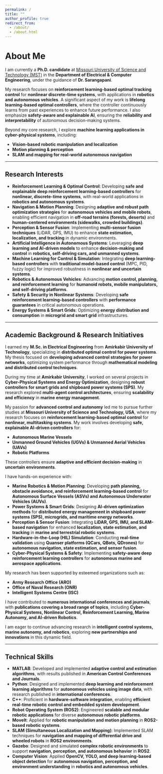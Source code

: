 ```yaml
---
permalink: /
title: ""
author_profile: true
redirect_from: 
  - /about/
  - /about.html
---
```


# About Me

I am currently a **Ph.D. candidate** at [Missouri University of Science and Technology (MST)](https://www.mst.edu/) in the **Department of Electrical & Computer Engineering**, under the guidance of **Dr. Sarangapani**.  

My research focuses on **reinforcement learning-based optimal tracking control** for **nonlinear discrete-time systems**, with applications in **robotics and autonomous vehicles**. A significant aspect of my work is **lifelong learning-based optimal controllers**, where the controller continuously learns from past experiences to enhance future performance. I also emphasize **safety-aware and explainable AI**, ensuring the **reliability and interpretability** of autonomous decision-making systems.  

Beyond my core research, I explore **machine learning applications in cyber-physical systems**, including:
- **Vision-based robotic manipulation and localization**
- **Motion planning & perception**
- **SLAM and mapping for real-world autonomous navigation**

---

## **Research Interests**

- **Reinforcement Learning & Optimal Control**: Developing **safe and explainable deep reinforcement learning-based controllers** for **nonlinear, discrete-time systems**, with real-world applications in **robotics and autonomous systems**.
- **Navigation & Motion Planning**: Designing **adaptive and robust path optimization strategies** for **autonomous vehicles and mobile robots**, enabling efficient navigation in **off-road terrains (forests, deserts)** and **human-centered environments (sidewalks, crowded buildings)**.
- **Perception & Sensor Fusion**: Implementing **multi-sensor fusion techniques** (LiDAR, GPS, IMU) to enhance **state estimation, localization, and tracking** in dynamic environments.
- **Artificial Intelligence in Autonomous Systems**: Leveraging **deep learning and AI-driven models** to enhance **decision-making and control** in **robotics, self-driving cars, and unmanned systems**.
- **Machine Learning for Control & Simulation**: Integrating **deep learning-based controllers** with **traditional model-based control** (MPC, PID, fuzzy logic) for improved robustness in **nonlinear and uncertain systems**.
- **Robotics & Autonomous Vehicles**: Advancing **motion control, planning, and reinforcement learning** for **humanoid robots, mobile manipulators, and self-driving platforms**.
- **Safety & Security in Nonlinear Systems**: Developing **safe reinforcement learning-based controllers** with **performance guarantees** in critical autonomous operations.
- **Energy Systems & Smart Grids**: Optimizing **energy distribution and consumption** in **microgrid and smart grid** infrastructures.

---

## **Academic Background & Research Initiatives**  

I earned my **M.Sc. in Electrical Engineering** from **Amirkabir University of Technology**, specializing in **distributed optimal control for power systems**. My thesis focused on **developing advanced control strategies for power networks**, optimizing system performance through **mathematical modeling and distributed control techniques**.

During my time at **Amirkabir University**, I worked on several projects in **Cyber-Physical Systems and Energy Optimization**, designing **robust controllers for smart grids and shipboard power systems (SPS)**. My research explored **multi-agent control architectures**, ensuring **scalability and efficiency** in **marine energy management**.

My passion for **advanced control and autonomy** led me to pursue further studies at **Missouri University of Science and Technology, USA**, where my research focuses on **reinforcement learning-based optimal control** for **nonlinear, multitasking systems**. My work involves developing **safe, explainable AI-driven controllers** for:
- **Autonomous Marine Vessels**
- **Unmanned Ground Vehicles (UGVs) & Unmanned Aerial Vehicles (UAVs)**
- **Robotic Platforms**

These controllers ensure **adaptive and efficient decision-making** in **uncertain environments**.

I have hands-on experience with:
- **Marine Robotics & Motion Planning**: Developing **path planning, obstacle avoidance, and reinforcement learning-based control** for **Autonomous Surface Vessels (ASVs) and Autonomous Underwater Vehicles (AUVs)**.
- **Power Systems & Smart Grids**: Designing **AI-driven optimization methods** for **distributed energy management in shipboard power systems (SPS), microgrids, and maritime energy networks**.
- **Perception & Sensor Fusion**: Integrating **LiDAR, GPS, IMU, and SLAM-based navigation** for enhanced **localization, state estimation, and tracking** in **marine and terrestrial robotic systems**.
- **Hardware-in-the-Loop (HIL) Simulation**: Conducting **real-time validation** using **Quanser platforms (QCars, QBots, QDrones)** for **autonomous navigation, state estimation, and sensor fusion**.
- **Cyber-Physical Systems & Safety**: Implementing **safety-aware deep reinforcement learning controllers** for **autonomous marine and aerospace applications**.

My research has been supported by esteemed organizations such as:
- **Army Research Office (ARO)**
- **Office of Naval Research (ONR)**
- **Intelligent Systems Centre (ISC)**  

I have contributed to **numerous international conferences and journals**, with **publications covering a broad range of topics**, including **Cyber-Physical Systems, Nonlinear Control, Reinforcement Learning, Marine Autonomy, and AI-driven Robotics**.

I am eager to continue advancing research in **intelligent control systems, marine autonomy, and robotics**, exploring **new partnerships and innovations** in this dynamic field.

---

## **Technical Skills**

- **MATLAB**: Developed and implemented **adaptive control and estimation algorithms**, with results published in **American Control Conferences and Journals**.
- **Python**: Designed and implemented **deep learning and reinforcement learning algorithms** for **autonomous vehicles using image data**, with research published in **international conferences**.
- **C++**: Proficient in **hardware-software integration**, enabling **efficient real-time robotic control and embedded system development**.
- **Robot Operating System (ROS2)**: Engineered **scalable and modular robotic applications** for diverse **autonomous robotic platforms**.
- **MoveIt**: Applied for **robotic manipulation and motion planning** in **ROS2-based robotic systems**.
- **SLAM (Simultaneous Localization and Mapping)**: Implemented SLAM techniques for **navigation and mapping of differential drive and wheeled robots** in **ROS2 environments**.
- **Gazebo**: Designed and simulated **complex robotic environments** to support **navigation, perception, and autonomous behavior** in **ROS2**.
- **Computer Vision**: Applied **OpenCV, YOLO, and deep learning-based object detection** for **autonomous navigation, perception, and environment understanding** in **robotics and autonomous vehicles**.
